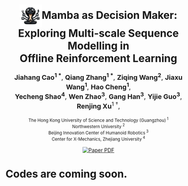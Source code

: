 <br />
<p align="center">
  <h1 align="center">
    <img src="Figs/logo.jpg" alt="Mamba Logo" style="vertical-align: middle; width: 60px; height: auto;">Mamba as Decision Maker:<br />
            Exploring Multi-scale Sequence Modelling in <br />
    Offline Reinforcement Learning
</h1>
  <p align="center" style="font-size: large;">
    <strong>Jiahang Cao<sup>1 *</sup></strong>,
    <strong>Qiang Zhang<sup>1 *</sup></strong>,
    <strong>Ziqing Wang<sup>2</sup></strong>,
    <strong>Jiaxu Wang<sup>1</sup></strong>,
    <strong>Hao Cheng<sup>1</sup></strong>, <br />
    <strong>Yecheng Shao<sup>4</sup></strong>,
    <strong>Wen Zhao<sup>3</sup></strong>,
    <strong>Gang Han<sup>3</sup></strong>,
    <strong>Yijie Guo<sup>3</sup></strong>,
    <strong>Renjing Xu</strong><sup>1 †</sup>,
  </p>
  <p align="center">
  <small>The Hong Kong University of Science and Technology (Guangzhou)<sup> 1</sup></small><br>
  <small>Northwestern University<sup> 2</sup></small><br>
  <small>Beijing Innovation Center of Humanoid Robotics<sup> 3</sup></small><br>
  <small>Center for X-Mechanics, Zhejiang University<sup> 4</sup></small>
  </p>
  <p align="center">
    <a href='http://arxiv.org/abs/2406.02013'>
      <img src='https://img.shields.io/badge/Paper-PDF-red?style=flat&logo=arXiv&logoColor=red' alt='Paper PDF'>
    </a>
  </p>
</p>


# Codes are coming soon.

